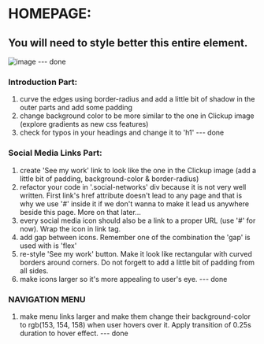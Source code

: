 # HOMEPAGE:
## You will need to style better this entire element. 
![image](https://github.com/BrankoNinic993/Portfolio/assets/95103431/ab64c8eb-70e2-495e-83c2-cf776689743b) --- done
### Introduction Part:
1. curve the edges using border-radius and add a little bit of shadow in the outer parts and add some padding
2. change background color to be more similar to the one in Clickup image (explore gradients as new css features)
3. check for typos in your headings and change it to 'h1' --- done
### Social Media Links Part:
1. create 'See my work' link to look like the one in the Clickup image (add a little bit of padding, background-color & border-radius)
2. refactor your code in '.social-networks' div because it is not very well written. First link's href attribute doesn't lead to any page and that is why we use '#' inside it if we don't wanna to make it lead us anywhere beside this page. More on that later...
3. every social media icon should also be a link to a proper URL (use '#' for now). Wrap the icon in link tag.
4. add gap between icons. Remember one of the combination the 'gap' is used with is 'flex'
5. re-style 'See my work' button. Make it look like rectangular with curved borders around corners. Do not forgett to add a little bit of padding from all sides.
6. make icons larger so it's more appealing to user's eye. --- done
### NAVIGATION MENU
1. make menu links larger and make them change their background-color to rgb(153, 154, 158) when user hovers over it. Apply transition of 0.25s duration to hover effect. --- done